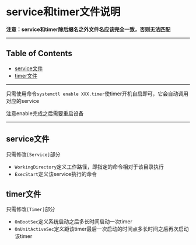 # service和timer文件说明

**注意：service和timer除后缀名之外文件名应该完全一致，否则无法匹配**

---

## Table of Contents

<!-- vim-markdown-toc GFM -->

* [service文件](#service文件)
* [timer文件](#timer文件)

<!-- vim-markdown-toc -->

---

只需使用命令`systemctl enable XXX.timer`使timer开机自启即可，它会自动调用对应的service

注意enable完成之后需要重启设备

---

## service文件

只需修改`[Service]`部分

- `WorkingDirectory`定义工作路径，即指定的命令相对于该目录执行
- `ExecStart`定义该service执行的命令

## timer文件

只需修改`[Timer]`部分

- `OnBootSec`定义系统启动之后多长时间启动一次timer
- `OnUnitActiveSec`定义距该timer最后一次启动的时间点多长时间之后再次启动该timer
